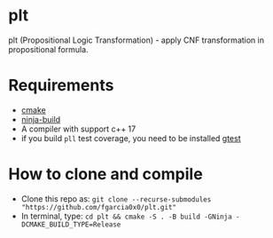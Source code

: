 # plt
plt (Propositional Logic Transformation) - apply CNF transformation in propositional formula.
 
# Requirements
- [cmake](https://cmake.org/)
- [ninja-build](https://ninja-build.org/)
- A compiler with support c++ 17
- if you build `pll` test coverage, you need to be installed [gtest](https://github.com/google/googletest)

# How to clone and compile
- Clone this repo as: ```git clone --recurse-submodules "https://github.com/fgarcia0x0/plt.git"```
- In terminal, type: ```cd plt && cmake -S . -B build -GNinja -DCMAKE_BUILD_TYPE=Release```

